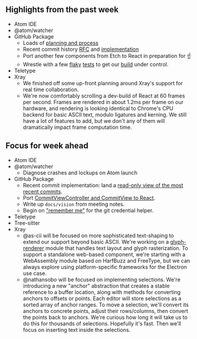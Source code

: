 ## Highlights from the past week

- Atom IDE
- @atom/watcher
- GitHub Package
  - Loads of [planning and process](https://github.com/atom/github/blob/master/docs/how-we-work.md)
  - Recent commit history [RFC](https://github.com/atom/github/pull/1318) and [implementation](https://github.com/atom/github/pull/1322)
  - Port another few components from Etch to React in preparation for :point_up:
  - Wrestle with a few [flaky](https://github.com/atom/github/pull/1289) [tests](https://github.com/atom/github/pull/1320) to get our [build](https://github.com/atom/github/pull/1317) under control.
- Teletype
- Xray
  - We finished off some up-front planning around Xray's support for real time collaboration.
  - We're now comfortably scrolling a dev-build of React at 60 frames per second. Frames are rendered in about 1.2ms per frame on our hardware, and rendering is looking identical to Chrome's CPU backend for basic ASCII text, modulo ligatures and kerning. We still have a lot of features to add, but we don't any of them will dramatically impact frame computation time.

## Focus for week ahead

- Atom IDE
- @atom/watcher
  - Diagnose crashes and lockups on Atom launch
- GitHub Package
  - Recent commit implementation: land a [read-only view of the most recent commits](https://github.com/atom/github/pull/1322).
  - Port [CommitViewController and CommitView to React](https://github.com/atom/github/pull/1325).
  - Write up `docs/vision` from meeting notes.
  - Begin on ["remember me"](https://github.com/atom/github/issues/861) for the git credential helper.
- Teletype
- Tree-sitter
- Xray
  - @as-cii will be focused on more sophisticated text-shaping to extend our support beyond basic ASCII. We're working on a [glyph-renderer](https://github.com/atom/xray/tree/glyph-renderer) module that handles text layout and glyph rasterization. To support a standalone web-based component, we're starting with a WebAssembly module based on HarfBuzz and FreeType, but we can always explore using platform-specific frameworks for the Electron use case.
  - @nathansobo will be focused on implementing selections. We're introducing a new "anchor" abstraction that creates a stable reference to a buffer location, along with methods for converting anchors to offsets or points. Each editor will store selections as a sorted array of anchor ranges. To move a selection, we'll convert its anchors to concrete points, adjust their rows/columns, then convert the points back to anchors. We're curious how long it will take us to do this for thousands of selections. Hopefully it's fast. Then we'll focus on inserting text inside the selections.
